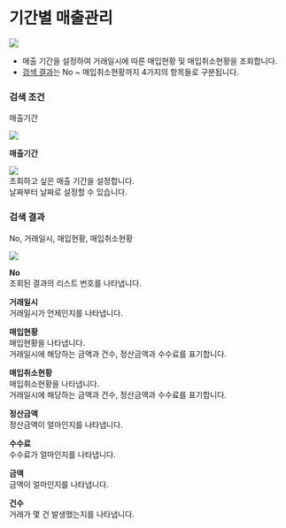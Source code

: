 # 기간별 매출관리

![](../.gitbook/assets/가맹점\_기간별매출조회.jpeg)

* 매출 기간을 설정하여 거래일시에 따른 매입현황 및 매입취소현황을 조회합니다.
* [검색 결과](undefined-2.md#undefined-1)는 No \~ 매입취소현황까지 4가지의 항목들로 구분됩니다.

### **검색 조건**

매출기간

![](../.gitbook/assets/가맹점\_기간별매출조회\_검색조건.jpeg)

**매출기간**

![](../.gitbook/assets/가맹점\_기간별매출조회\_매출기간.jpeg)\
조회하고 싶은 매출 기간을 설정합니다.\
날짜부터 날짜로 설정할 수 있습니다.



### **검색 결과**

No, 거래일시, 매입현황, 매입취소현황

![](../.gitbook/assets/가맹점\_기간별매출조회\_검색결과.jpeg)

**No**\
조회된 결과의 리스트 번호를 나타냅니다.



**거래일시**\
거래일시가 언제인지를 나타냅니다.



**매입현황**\
매입현황을 나타냅니다.\
거래일시에 해당하는 금액과 건수, 정산금액과 수수료를 표기합니다.



**매입취소현황**\
매입취소현황을 나타냅니다.\
거래일시에 해당하는 금액과 건수, 정산금액과 수수료를 표기합니다.



**정산금액**\
정산금액이 얼마인지를 나타냅니다.



**수수료**\
수수료가 얼마인지를 나타냅니다.



**금액**\
금액이 얼마인지를 나타냅니다.



**건수**\
거래가 몇 건 발생했는지를 나타냅니다.
